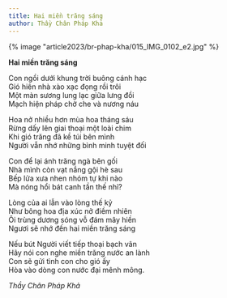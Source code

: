 ```yaml
---
title: Hai miền trăng sáng
author: Thầy Chân Pháp Khả
---
```


{% image "article2023/br-phap-kha/015_IMG_0102_e2.jpg" %}

<div class="verse"><p><b>Hai miền trăng sáng</b></p>

<p>Con ngồi dưới khung trời buông cánh hạc<br/>
Gió hiên nhà xào xạc đọng rồi trôi<br/>
Một màn sương lung lạc giữa lưng đồi<br/>
Mạch hiện pháp chở che và nương náu</p>

<p>Hoa nở nhiều hơn mùa hoa tháng sáu<br/>
Rừng dấy lên giai thoại một loài chim<br/>
Khi gió trăng đã kề túi bên mình<br/>
Người vẫn nhớ những bình minh tuyệt đối</p>

<p>Con để lại ánh trăng ngà bên gối<br/>
Nhà mình còn vạt nắng gội hè sau<br/>
Bếp lửa xưa nhen nhóm tự khi nào<br/>
Mà nóng hổi bát canh tần thế nhỉ?</p>

<p>Lòng của ai lẫn vào lòng thế kỷ<br/>
Như bông hoa địa xúc nở điềm nhiên<br/>
Ôi trùng dương sóng vỗ đám mây hiền<br/>
Ngươi sẽ nhớ đến hai miền trăng sáng</p>

<p>Nếu bút Người viết tiếp thoại bạch vân<br/>
Hãy nói con nghe miền trăng nước an lành<br/>
Con sẽ gửi tình con cho gió ấy<br/>
Hòa vào dòng con nước đại mênh mông.</p>
<cite>Thầy Chân Pháp Khả</cite></div>
